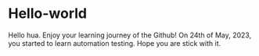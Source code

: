 # Hello-world
Hello hua. Enjoy your learning journey of the Github!
On 24th of May, 2023, you started to learn automation testing. Hope you are stick with it.
